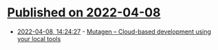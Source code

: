 # [Published on 2022-04-08](index.md)

* [2022-04-08, 14:24:27](https://news.ycombinator.com/item?id=30957156) - [Mutagen – Cloud-based development using your local tools](https://mutagen.io/)
